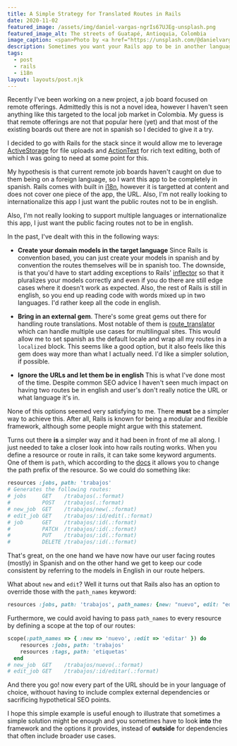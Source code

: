 ```yaml
---
title: A Simple Strategy for Translated Routes in Rails
date: 2020-11-02
featured_image: /assets/img/daniel-vargas-ngrIs67UJEg-unsplash.png
featured_image_alt: The streets of Guatapé, Antioquia, Colombia
image_caption: <span>Photo by <a href="https://unsplash.com/@danielvargas?utm_source=unsplash&amp;utm_medium=referral&amp;utm_content=creditCopyText">Daniel Vargas</a> on <a href="https://unsplash.com/s/photos/colombia?utm_source=unsplash&amp;utm_medium=referral&amp;utm_content=creditCopyText">Unsplash</a></span>
description: Sometimes you want your Rails app to be in another language. This doesn't mean you want to bring a full on i18n solution. Lets try to solve this using only what the framework provides.
tags:
  - post
  - rails
  - i18n
layout: layouts/post.njk
---
```


Recently I've been working on a new project, a job board focused on remote offerings. Admittedly this is not a novel idea, however I haven't seen anything like this targeted to the local job market in Colombia. My guess is that remote offerings are not that popular here (yet) and that most of the existing boards out there are not in spanish so I decided to give it a try.

I decided to go with Rails for the stack since it would allow me to leverage [ActiveStorage](https://edgeguides.rubyonrails.org/active_storage_overview.html) for file uploads and [ActionText](https://edgeguides.rubyonrails.org/action_text_overview.html) for rich text editing, both of which I was going to need at some point for this.

My hypothesis is that current remote job boards haven't caught on due to them being on a foreign language, so I want this app to be completely in spanish. Rails comes with built in [i18n](https://guides.rubyonrails.org/i18n.html), however it is targetted at content and does not cover one piece of the app, the URL. Also, I'm not really looking to internationalize this app I just want the public routes not to be in english.

Also, I'm not really looking to support multiple languages or internationalize this app, I just want the public facing routes not to be in english.

In the past, I've dealt with this in the following ways:

- **Create your domain models in the target language** Since Rails is convention based, you can just create your models in spanish and by convention the routes themselves will be in spanish too. The downside, is that you'd have to start adding exceptions to Rails' [inflector](https://api.rubyonrails.org/classes/ActiveSupport/Inflector.html) so that it pluralizes your models correctly and even if you do there are still edge cases where it doesn't work as expected. Also, the rest of Rails is still in english, so you end up reading code with words mixed up in two languages. I'd rather keep all the code in english.

- **Bring in an external gem**. There's some great gems out there for handling route translations. Most notable of them is [route_translator](https://github.com/enriclluelles/route_translator) which can handle multiple use cases for multilingual sites. This would allow me to set spanish as the default locale and wrap all my routes in a `localized` block. This seems like a good option, but it also feels like this gem does way more than what I actually need. I'd like a simpler solution, if possible.
- **Ignore the URLs and let them be in english** This is what I've done most of the time. Despite common SEO advice I haven't seen much impact on having two routes be in english and user's don't really notice the URL or what language it's in.

None of this options seemed very satisfying to me. There **must** be a simpler way to achieve this. After all, Rails is known for being a modular and flexible framework, although some people might argue with this statement.

Turns out there **is** a simpler way and it had been in front of me all along. I just needed to take a closer look into how rails routing works. When you define a resource or route in rails, it can take some keyword arguments. One of them is `path`, which according to the [docs](https://api.rubyonrails.org/classes/ActionDispatch/Routing/Mapper/Resources.html#method-i-resources) it allows you to change the path prefix of the resource. So we could do something like:

```ruby
resources :jobs, path: 'trabajos'
# Generates the following routes:
# jobs	   GET    /trabajos(.:format)
#		   POST   /trabajos(.:format)
# new_job  GET    /trabajos/new(.:format)
# edit_job GET    /trabajos/:id/edit(.:format)
# job 	   GET    /trabajos/:id(.:format)
#	       PATCH  /trabajos/:id(.:format)
#          PUT    /trabajos/:id(.:format)
#	       DELETE /trabajos/:id(.:format)
```

That's great, on the one hand we have now have our user facing routes (mostly) in Spanish and on the other hand we get to keep our code consistent by referring to the models in English in our route helpers.

What about `new` and `edit`? Well it turns out that Rails also has an option to override those with the `path_names` keyword:

```ruby
resources :jobs, path: 'trabajos', path_names: {new: "nuevo", edit: "editar"}
```

Furthermore, we could avoid having to pass `path_names` to every resource by defining a scope at the top of our routes:

```ruby
scope(:path_names => { :new => 'nuevo', :edit => 'editar' }) do
    resources :jobs, path: 'trabajos'
    resources :tags, path: 'etiquetas'
  end
# new_job  GET    /trabajos/nuevo(.:format)
# edit_job GET    /trabajos/:id/editar(.:format)
```

And there you go! now every part of the URL should be in your language of choice, withouot having to include complex external dependencies or sacrificing hypothetical SEO points.

I hope this simple example is useful enough to illustrate that sometimes a simple solution might be enough and you sometimes have to look **into** the framework and the options it provides, instead of **outside** for dependencies that often include broader use cases.
